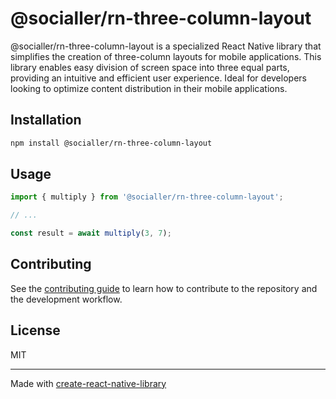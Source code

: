 # @socialler/rn-three-column-layout

@socialler/rn-three-column-layout is a specialized React Native library that simplifies the creation of three-column layouts for mobile applications. This library enables easy division of screen space into three equal parts, providing an intuitive and efficient user experience. Ideal for developers looking to optimize content distribution in their mobile applications.

## Installation

```sh
npm install @socialler/rn-three-column-layout
```

## Usage

```js
import { multiply } from '@socialler/rn-three-column-layout';

// ...

const result = await multiply(3, 7);
```

## Contributing

See the [contributing guide](CONTRIBUTING.md) to learn how to contribute to the repository and the development workflow.

## License

MIT

---

Made with [create-react-native-library](https://github.com/callstack/react-native-builder-bob)
